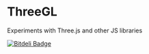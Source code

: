 # ThreeGL
Experiments with Three.js and other JS libraries

[![Bitdeli Badge](https://d2weczhvl823v0.cloudfront.net/jatin3893/threegl/trend.png)](https://bitdeli.com/free "Bitdeli Badge")
